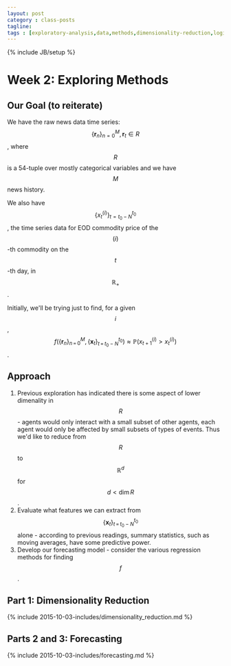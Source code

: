 ```yaml
---
layout: post
category : class-posts
tagline:
tags : [exploratory-analysis,data,methods,dimensionality-reduction,logit,categorical,pca,lle,isomap,mds]
---
```

{% include JB/setup %}

# Week 2: Exploring Methods

## Our Goal (to reiterate)

We have the raw news data time series: $$ \{\textbf{r}_n\}_{n=0}^{M}, \textbf{r}_t\in R $$, where $$R$$ is a 54-tuple over mostly categorical variables and we have $$M$$ news history.

We also have $$\{x_t^{(i)}\}_{t=t_0-N}^{t_0}$$, the time series data for EOD commodity price of the $$(i)$$-th commodity on the $$t$$-th day, in $$\mathbb{R}_+$$.

Initially, we'll be trying just to find, for a given $$i$$, $$f(\{\textbf{r}_n\}_{n\,=\,0}^{M},\{\textbf{x}_t\}_{t\,=\,t_0-N}^{t_0})\approx \mathbb{P}\left(x_{t+1}^{(i)}>x_{t}^{(i)}\right)$$.

## Approach

1. Previous exploration has indicated there is some aspect of lower dimenality in $$R$$ - agents would only interact with a small subset of other agents, each agent would only be affected by small subsets of types of events. Thus we'd like to reduce from $$R$$ to $$\mathbb{R}^d$$ for $$d < \dim R$$.
2. Evaluate what features we can extract from $$\{\textbf{x}_t\}_{t\,=\,t_0-N}^{t_0}$$ alone - according to previous readings, summary statistics, such as moving averages, have some predictive power.
3. Develop our forecasting model - consider the various regression methods for finding $$f$$.

## Part 1: Dimensionality Reduction

{% include 2015-10-03-includes/dimensionality_reduction.md %}

## Parts 2 and 3: Forecasting

{% include 2015-10-03-includes/forecasting.md %}
